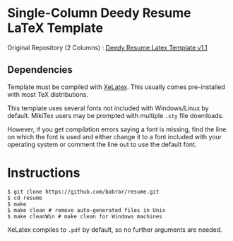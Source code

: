 # Single-Column Deedy Resume LaTeX Template
Original Repository (2 Columns) : [Deedy Resume Latex Template v1.1](https://github.com/deedydas/Deedy-Resume)

## Dependencies

Template must be compiled with [XeLatex](http://www.texts.io/support/0002/). This usually comes pre-installed with most TeX distributions.

This template uses several fonts not included with Windows/Linux by default. MikiTex users may be prompted with multiple `.sty` file downloads.

However, if you get compilation errors saying a font is missing, find the line on which the font is used and either change it to a font included with your operating system or comment the line out to use the default font.

# Instructions
```
$ git clone https://github.com/babrar/resume.git
$ cd resume
$ make
$ make clean # remove auto-generated files in Unix 
$ make cleanWin # make clean for Windows machines
```
XeLatex compiles to `.pdf` by default, so no further arguments are needed.
